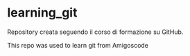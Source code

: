 # learning_git
Repository creata seguendo il corso di formazione su GitHub.

This repo was used to learn git from Amigoscode
